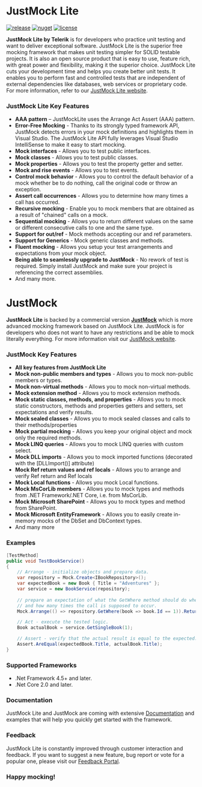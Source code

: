 JustMock Lite
===

[![release](https://img.shields.io/badge/release-R2%20SP1%202020-blue.svg)](https://www.nuget.org/packages/JustMock/)
[![nuget](https://img.shields.io/nuget/v/JustMock.svg?label=nuget)](https://www.nuget.org/packages/JustMock/)
[![license](https://img.shields.io/badge/license-Apache%202.0-blue.svg)](https://github.com/telerik/JustMockLite/blob/master/LICENSE/)

**JustMock Lite by Telerik** is for developers who practice unit testing and want to deliver exceptional software. JustMock Lite is the superior free mocking framework that makes unit testing simpler for SOLID testable projects. It is also an open source product that is easy to use, feature rich, with great power and flexibility, making it the superior choice. JustMock Lite cuts your development time and helps you create better unit tests. It enables you to perform fast and controlled tests that are independent of external dependencies like databases, web services or proprietary code. For more information, refer to our <a href="http://www.telerik.com/justmock/free-mocking" target="_blank">JustMock Lite website</a>.

### JustMock Lite Key Features
- **AAA pattern** – JustMockLite uses the Arrange Act Assert (AAA) pattern.
- **Error-Free Mocking** - Thanks to its strongly typed framework API, JustMock detects errors in your mock definitions and highlights them in Visual Studio. The JustMock Lite API fully leverages Visual Studio IntelliSense to make it easy to start mocking.
- **Mock interfaces** - Allows you to test public interfaces.
- **Mock classes** - Allows you to test public classes.
- **Mock properties** - Allows you to test the property getter and setter.
- **Mock and rise events** - Allows you to test events.
- **Control mock behavior** - Allows you to control the default behavior of a mock whether be to do nothing, call the original code or throw an exception.
- **Assert call occurrences** - Allows you to determine how many times a call has occurred.
- **Recursive mocking** - Еnable you to mock members that are obtained as a result of "chained" calls on a mock.
- **Sequential mocking** - Allows you to return different values on the same or different consecutive calls to one and the same type.
- **Support for out/ref** - Mock methods accepting our and ref parameters.
- **Support for Generics** - Mock generic classes and methods.
- **Fluent mocking** - Allows you setup your test arrangements and expectations from your mock object.
- **Being able to seamlessly upgrade to JustMock** - No rework of test is required. Simply install JustMock and make sure your project is referencing the correct assemblies.
- And many more.

JustMock
===

**JustMock Lite** is backed by a commercial version **[JustMock](https://www.telerik.com/products/mocking.aspx)** which is more advanced mocking framework based on JustMock Lite. JustMock is for developers who does not want to have any restrictions and be able to mock literally everything. For more information visit our [JustMock website](https://www.telerik.com/products/mocking.aspx).

### JustMock Key Features
- **All key features from JustMock Lite**
- **Mock non-public members and types** - Allows you to mock non-public members or types.
- **Mock non-virtual methods** - Allows you to mock non-virtual methods.
- **Mock extension method** - Allows you to mock extension methods.
- **Mock static classes, methods, and properties** - Allows you to mock static constructors, methods and properties getters and setters, set expectations and verify results.
- **Mock sealed classes** - Allows you to mock sealed classes and calls to their methods/properties
- **Mock partial mocking** - Allows you keep your original object and mock only the required methods.
- **Mock LINQ queries** - Allows you to mock LINQ queries with custom select.
- **Mock DLL imports** - Allows you to mock imported functions (decorated with the [DLLImport()] attribute)
- **Mock Ref return values and ref locals** - Allows you to arrange and verify Ref return and Ref locals
- **Mock Local functions** - Allows you mock Local functions.
- **Mock MsCorLib members** - Allows you to mock types and methods from .NET Framework/.NET Core, i.e. from MsCorLib.
- **Mock Microsoft SharePoint** - Allows you to mock types and method from SharePoint.
- **Mock Microsoft EntityFramework** - Allows you to easily create in-memory mocks of the DbSet and DbContext types.
- And many more

### Examples

```csharp
[TestMethod]
public void TestBookService()
{
    // Arrange - initialize objects and prepare data.
    var repository = Mock.Create<IBookRepository>();
    var expectedBook = new Book { Title = "Adventures" };
    var service = new BookService(repository);
    
    // prepare an expectation of what the GetWhere method should do when called with the specified parameters
    // and how many times the call is supposed to occur.
    Mock.Arrange(() => repository.GetWhere(book => book.Id == 1)).Returns(expectedBook).OccursOnce();

    // Act - execute the tested logic.
    Book actualBook = service.GetSingleBook(1);

    // Assert - verify that the actual result is equal to the expected.
    Assert.AreEqual(expectedBook.Title, actualBook.Title);
}
```

### Supported Frameworks
- .Net Framework 4.5+ and later.
- .Net Core 2.0 and later.

### Documentation
JustMock Lite and JustMock are coming with extensive <a href="http://docs.telerik.com/devtools/justmock/introduction.html" target="_blank">Documentation</a> and examples that will help you quickly get started with the framework.

### Feedback
JustMock Lite is constantly improved through customer interaction and feedback. If you want to suggest a new feature, bug report or vote for a popular one, please visit our <a href="https://feedback.telerik.com/Project/105" target="_blank">Feedback Portal</a>.


### Happy mocking!
